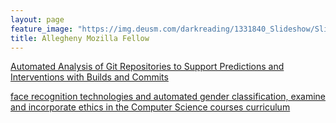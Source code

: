 ```yaml
---
layout: page
feature_image: "https://img.deusm.com/darkreading/1331840_Slideshow/Slide1CoverArt.jpg"
title: Allegheny Mozilla Fellow
---
```


[Automated Analysis of Git Repositories to Support Predictions and Interventions with Builds and Commits](https://github.com/CommittedTeam/CommitCanvas)

[face recognition technologies and automated gender classification, examine and incorporate ethics in the Computer Science courses curriculum](https://csethics.allegheny.edu/bias-in-automated-face-recognition)



